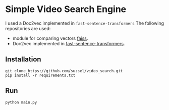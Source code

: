 # Simple Video Search Engine
I used a Doc2vec implemented in `fast-sentence-transformers`
The following repositories are used:
- module for comparing vectors [faiss](https://github.com/facebookresearch/faiss).
- Doc2vec implemented in [fast-sentence-transformers](https://github.com/davidberenstein1957/fast-sentence-transformers).

## Installation
```
git clone https://github.com/suzsel/video_search.git
pip install -r requirements.txt
```

## Run  
```
python main.py
```